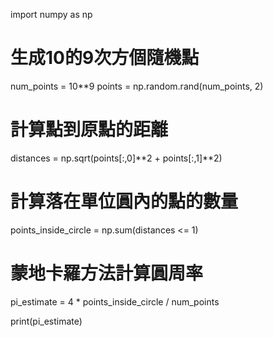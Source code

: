 import numpy as np

# 生成10的9次方個隨機點
num_points = 10**9
points = np.random.rand(num_points, 2)

# 計算點到原點的距離
distances = np.sqrt(points[:,0]**2 + points[:,1]**2)

# 計算落在單位圓內的點的數量
points_inside_circle = np.sum(distances <= 1)

# 蒙地卡羅方法計算圓周率
pi_estimate = 4 * points_inside_circle / num_points

print(pi_estimate)